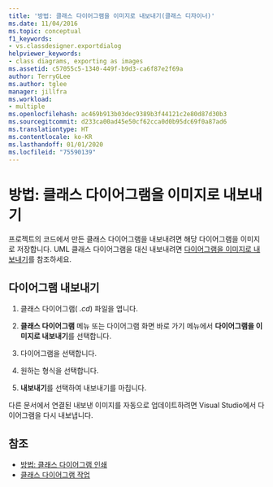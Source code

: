 ```yaml
---
title: '방법: 클래스 다이어그램을 이미지로 내보내기(클래스 디자이너)'
ms.date: 11/04/2016
ms.topic: conceptual
f1_keywords:
- vs.classdesigner.exportdialog
helpviewer_keywords:
- class diagrams, exporting as images
ms.assetid: c57055c5-1340-449f-b9d3-ca6f87e2f69a
author: TerryGLee
ms.author: tglee
manager: jillfra
ms.workload:
- multiple
ms.openlocfilehash: ac469b913b03dec9389b3f44121c2e80d87d30b3
ms.sourcegitcommit: d233ca00ad45e50cf62cca0d0b95dc69f0a87ad6
ms.translationtype: HT
ms.contentlocale: ko-KR
ms.lasthandoff: 01/01/2020
ms.locfileid: "75590139"
---
```

# <a name="how-to-export-class-diagrams-as-images"></a>방법: 클래스 다이어그램을 이미지로 내보내기

프로젝트의 코드에서 만든 클래스 다이어그램을 내보내려면 해당 다이어그램을 이미지로 저장합니다. UML 클래스 다이어그램을 대신 내보내려면 [다이어그램을 이미지로 내보내기](../../modeling/export-diagrams-as-images.md)를 참조하세요.

## <a name="export-a-diagram"></a>다이어그램 내보내기

1. 클래스 다이어그램( *.cd*) 파일을 엽니다.

2. **클래스 다이어그램** 메뉴 또는 다이어그램 화면 바로 가기 메뉴에서 **다이어그램을 이미지로 내보내기**를 선택합니다.

3. 다이어그램을 선택합니다.

4. 원하는 형식을 선택합니다.

5. **내보내기**를 선택하여 내보내기를 마칩니다.

다른 문서에서 연결된 내보낸 이미지를 자동으로 업데이트하려면 Visual Studio에서 다이어그램을 다시 내보냅니다.

## <a name="see-also"></a>참조

- [방법: 클래스 다이어그램 인쇄](how-to-print-class-diagrams.md)
- [클래스 다이어그램 작업](designing-and-viewing-classes-and-types.md)
